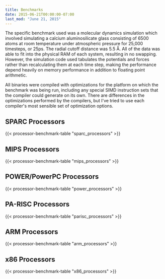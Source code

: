 ```yaml
---
title: Benchmarks
date: 2015-06-21T00:00:00-07:00
last_mod: "June 21, 2015"
---
```


The specific benchmark used was a molecular dynamics simulation which involved
simulating a calcium aluminosilicate glass consisting of 6500 atoms at room
temperature under atmospheric pressure for 25,000 timesteps, or 25ps. The
radial cutoff distance was 5.5 Å. All of the data was able to fit into the
physical RAM of each system, resulting in no swapping. However, the simulation
code used tabulates the potentials and forces rather than recalculating them
at each time step, making the performance depend heavily on memory performance
in addition to floating point arithmetic.

All binaries were compiled with optimizations for the platform on which the
benchmark was being run, including any special SIMD instruction sets that the
compiler could generate on its own. There are differences in the optimizations
performed by the compilers, but I've tried to use each compiler's most
sensible set of optimization options.

## SPARC Processors

<div class="shortcode">
{{< processor-benchmark-table "sparc_processors" >}}
</div>

## MIPS Processors

<div class="shortcode">
{{< processor-benchmark-table "mips_processors" >}}
</div>

## POWER/PowerPC Processors

<div class="shortcode">
{{< processor-benchmark-table "power_processors" >}}
</div>

## PA-RISC Processors

<div class="shortcode">
{{< processor-benchmark-table "parisc_processors" >}}
</div>

## ARM Processors

<div class="shortcode">
{{< processor-benchmark-table "arm_processors" >}}
</div>

## x86 Processors

<div class="shortcode">
{{< processor-benchmark-table "x86_processors" >}}
</div>


